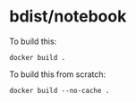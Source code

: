 # bdist/notebook

To build this:

`docker build .`


To build this from scratch:

`docker build --no-cache .`
